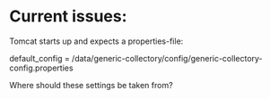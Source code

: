 # Current issues:

Tomcat starts up and expects a properties-file:

default_config = /data/generic-collectory/config/generic-collectory-config.properties

Where should these settings be taken from?


